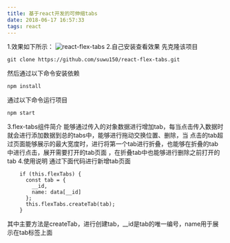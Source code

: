 ```yaml
---
title: 基于react开发的可伸缩tabs
date: 2018-06-17 16:57:33
tags: react
---
```

1.效果如下所示：
![react-flex-tabs](https://github.com/suwu150/static-resource/blob/master/images/react/react-flex-tabs.gif?raw=true)
2.自己安装查看效果
  先克隆该项目
  ```
  git clone https://github.com/suwu150/react-flex-tabs.git
  ```
  然后通过以下命令安装依赖
  ```
  npm install
  ```
  通过以下命令运行项目
  ```
  npm start
  ```
3.flex-tabs组件简介
    能够通过传入的对象数据进行增加tab，每当点击传入数据时就会进行添加数据到总的tabs中，能够进行拖动交换位置、删除，当
    点击的tab超过页面能够展示的最大宽度时，进行将第一个tab进行折叠，也能够在折叠的tab中进行点击，展开需要打开的tab页面
    ，在折叠tab中也能够进行删除之前打开的tab 
4.使用说明
通过下面代码进行新增tab页面
```$js
    if (this.flexTabs) {
      const tab = {
        __id,
        name: data[__id]
      };
      this.flexTabs.createTab(tab);
    }
``` 
其中主要方法是createTab，进行创建tab，__id是tab的唯一编号，name用于展示在tab标签上面  
 